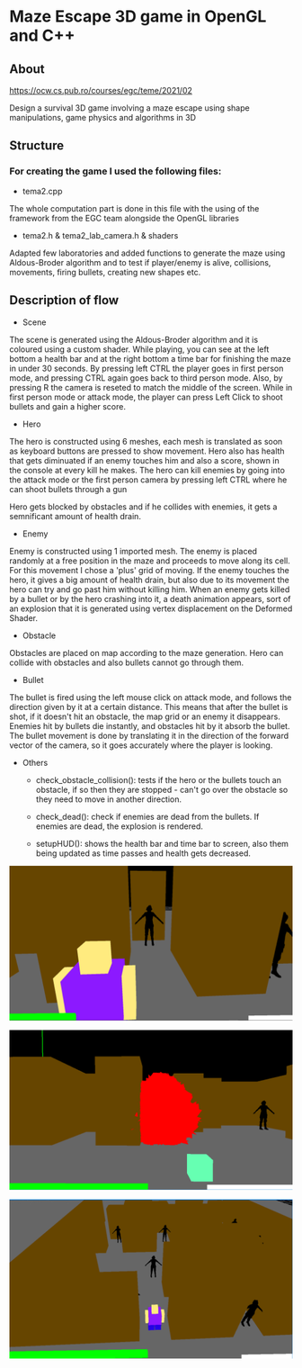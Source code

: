 # Maze Escape 3D game in OpenGL and C++

## About

https://ocw.cs.pub.ro/courses/egc/teme/2021/02

Design a survival 3D game involving a maze escape using shape manipulations, game physics and algorithms in 3D

## Structure

### For creating the game I used the following files:

- tema2.cpp 

The whole computation part is done in this file with the using of the framework from the EGC team alongside the OpenGL libraries

- tema2.h & tema2_lab_camera.h & shaders

Adapted few laboratories and added functions to generate the maze using Aldous-Broder algorithm and to test if player/enemy is alive, collisions, movements, firing bullets, creating new shapes etc.

## Description of flow

- Scene

The scene is generated using the Aldous-Broder algorithm and it is coloured using a custom shader. While playing, you can see at the left bottom a health bar and at the right bottom a time bar for finishing the maze in under 30 seconds. By pressing left CTRL the player goes in first person mode, and pressing CTRL again goes back to third person mode. Also, by pressing R the camera is reseted to match the middle of the screen. While in first person mode or attack mode, the player can press Left Click to shoot bullets and gain a higher score.

- Hero

The hero is constructed using 6 meshes, each mesh is translated as soon as keyboard buttons are pressed to show movement. Hero also has health that gets diminuated if an enemy touches him and also a score, shown in the console at every kill he makes. The hero can kill enemies by going into the
attack mode or the first person camera by pressing left CTRL where he can shoot bullets through a gun

Hero gets blocked by obstacles and if he collides with enemies, it gets a semnificant amount of health drain.

- Enemy

Enemy is constructed using 1 imported mesh. The enemy is placed randomly at a free position in the maze and proceeds to move along its cell. For this movement I chose a 'plus' grid of moving. If the enemy touches the hero, it gives a big amount of health drain, but also due to its movement the hero can try and go past him without killing him. When an enemy gets killed by a bullet or by the hero crashing into it, a death animation appears, sort of an explosion that it is generated using vertex displacement on the Deformed Shader.

- Obstacle

Obstacles are placed on map according to the maze generation. Hero can collide with obstacles and also bullets cannot go through them.

- Bullet

The bullet is fired using the left mouse click on attack mode, and follows the direction given by it at a certain distance. This means that after the bullet is shot, if it doesn't hit an obstacle, the map grid or an enemy it disappears.
Enemies hit by bullets die instantly, and obstacles hit by it absorb the bullet. The bullet movement is done by translating it in the direction of the forward vector of the camera, so it goes accurately where the player is looking.

- Others

  - check_obstacle_collision(): tests if the hero or the bullets touch an obstacle, if so then they are stopped - can't go over the obstacle so they
need to move in another direction.

  - check_dead(): check if enemies are dead from the bullets. If enemies are dead, the explosion is rendered.

  - setupHUD(): shows the health bar and time bar to screen, also them being updated as time passes and health gets decreased.

![p1](ss1.png)

![p2](ss2.png)

![p3](ss3.png)
